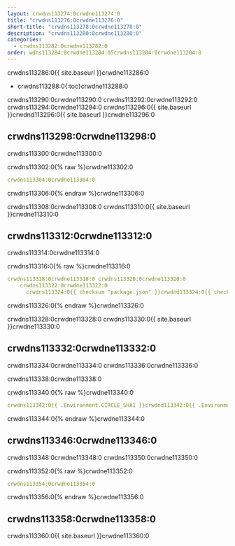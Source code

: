 ```yaml
---
layout: crwdns113274:0crwdne113274:0
title: "crwdns113276:0crwdne113276:0"
short-title: "crwdns113278:0crwdne113278:0"
description: "crwdns113280:0crwdne113280:0"
categories:
  - crwdns113282:0crwdne113282:0
order: wdns113284:0crwdne113284:05crwdns113284:0crwdne113284:0
---
```

crwdns113286:0{{ site.baseurl }}crwdne113286:0

* crwdns113288:0{:toc}crwdne113288:0

crwdns113290:0crwdne113290:0 crwdns113292:0crwdne113292:0 crwdns113294:0crwdne113294:0 crwdns113296:0{{ site.baseurl }}crwdnd113296:0{{ site.baseurl }}crwdne113296:0

## crwdns113298:0crwdne113298:0

crwdns113300:0crwdne113300:0

crwdns113302:0{% raw %}crwdne113302:0

```yaml
crwdns113304:0crwdne113304:0
```

crwdns113306:0{% endraw %}crwdne113306:0

crwdns113308:0crwdne113308:0 crwdns113310:0{{ site.baseurl }}crwdne113310:0

## crwdns113312:0crwdne113312:0

crwdns113314:0crwdne113314:0

crwdns113316:0{% raw %}crwdne113316:0

```yaml
crwdns113318:0crwdne113318:0 crwdns113320:0crwdne113320:0
    crwdns113322:0crwdne113322:0
      crwdns113324:0{{ checksum "package.json" }}crwdnd113324:0{{ checksum "package.json" }}crwdne113324:0
```

crwdns113326:0{% endraw %}crwdne113326:0

crwdns113328:0crwdne113328:0 crwdns113330:0{{ site.baseurl }}crwdne113330:0

## crwdns113332:0crwdne113332:0

crwdns113334:0crwdne113334:0 crwdns113336:0crwdne113336:0

crwdns113338:0crwdne113338:0

crwdns113340:0{% raw %}crwdne113340:0

```yaml
crwdns113342:0{{ .Environment.CIRCLE_SHA1 }}crwdnd113342:0{{ .Environment.CIRCLE_SHA1 }}crwdnd113342:0{{ checksum "Gemfile.lock" }}crwdnd113342:0{{ checksum "Gemfile.lock" }}crwdnd113342:0{{ .Environment.CIRCLE_SHA1 }}crwdnd113342:0{{ checksum "Gemfile.lock" }}crwdnd113342:0{{ .Environment.CIRCLE_SHA1 }}crwdnd113342:0{{ checksum "Gemfile.lock" }}crwdnd113342:0{{ .Environment.CIRCLE_SHA1 }}crwdnd113342:0{{ .Environment.CIRCLE_SHA1 }}crwdnd113342:0{{ checksum "Gemfile.lock" }}crwdnd113342:0{{ .Environment.CIRCLE_SHA1 }}crwdnd113342:0$HEROKU_API_KEYcrwdnd113342:0$HEROKU_APPcrwdne113342:0
```

crwdns113344:0{% endraw %}crwdne113344:0

## crwdns113346:0crwdne113346:0

crwdns113348:0crwdne113348:0 crwdns113350:0crwdne113350:0

crwdns113352:0{% raw %}crwdne113352:0

```yaml
crwdns113354:0crwdne113354:0
```

crwdns113356:0{% endraw %}crwdne113356:0

## crwdns113358:0crwdne113358:0

crwdns113360:0{{ site.baseurl }}crwdne113360:0
